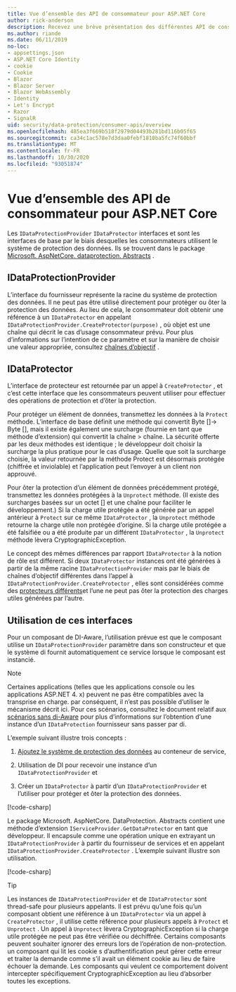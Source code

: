 ```yaml
---
title: Vue d’ensemble des API de consommateur pour ASP.NET Core
author: rick-anderson
description: Recevez une brève présentation des différentes API de consommateur disponibles dans la bibliothèque de protection des données ASP.NET Core.
ms.author: riande
ms.date: 06/11/2019
no-loc:
- appsettings.json
- ASP.NET Core Identity
- cookie
- Cookie
- Blazor
- Blazor Server
- Blazor WebAssembly
- Identity
- Let's Encrypt
- Razor
- SignalR
uid: security/data-protection/consumer-apis/overview
ms.openlocfilehash: 485ea3f669b518f2979d04493b281bd116b05f65
ms.sourcegitcommit: ca34c1ac578e7d3daa0febf1810ba5fc74f60bbf
ms.translationtype: MT
ms.contentlocale: fr-FR
ms.lasthandoff: 10/30/2020
ms.locfileid: "93051874"
---
```

# <a name="consumer-apis-overview-for-aspnet-core"></a>Vue d’ensemble des API de consommateur pour ASP.NET Core

Les `IDataProtectionProvider` `IDataProtector` interfaces et sont les interfaces de base par le biais desquelles les consommateurs utilisent le système de protection des données. Ils se trouvent dans le package [Microsoft. AspNetCore. dataprotection. Abstracts](https://www.nuget.org/packages/Microsoft.AspNetCore.DataProtection.Abstractions/) .

## <a name="idataprotectionprovider"></a>IDataProtectionProvider

L’interface du fournisseur représente la racine du système de protection des données. Il ne peut pas être utilisé directement pour protéger ou ôter la protection des données. Au lieu de cela, le consommateur doit obtenir une référence à un `IDataProtector` en appelant `IDataProtectionProvider.CreateProtector(purpose)` , où objet est une chaîne qui décrit le cas d’usage consommateur prévu. Pour plus d’informations sur l’intention de ce paramètre et sur la manière de choisir une valeur appropriée, consultez [chaînes d’objectif](xref:security/data-protection/consumer-apis/purpose-strings) .

## <a name="idataprotector"></a>IDataProtector

L’interface de protecteur est retournée par un appel à `CreateProtector` , et c’est cette interface que les consommateurs peuvent utiliser pour effectuer des opérations de protection et d’ôter la protection.

Pour protéger un élément de données, transmettez les données à la `Protect` méthode. L’interface de base définit une méthode qui convertit Byte []-> Byte [], mais il existe également une surcharge (fournie en tant que méthode d’extension) qui convertit la chaîne > chaîne. La sécurité offerte par les deux méthodes est identique ; le développeur doit choisir la surcharge la plus pratique pour le cas d’usage. Quelle que soit la surcharge choisie, la valeur retournée par la méthode Protect est désormais protégée (chiffrée et inviolable) et l’application peut l’envoyer à un client non approuvé.

Pour ôter la protection d’un élément de données précédemment protégé, transmettez les données protégées à la `Unprotect` méthode. (Il existe des surcharges basées sur un octet [] et une chaîne pour faciliter le développement.) Si la charge utile protégée a été générée par un appel antérieur à `Protect` sur ce même `IDataProtector` , la `Unprotect` méthode retourne la charge utile non protégée d’origine. Si la charge utile protégée a été falsifiée ou a été produite par un différent `IDataProtector` , la `Unprotect` méthode lèvera CryptographicException.

Le concept des mêmes différences par rapport `IDataProtector` à la notion de rôle est différent. Si deux `IDataProtector` instances ont été générées à partir de la même racine `IDataProtectionProvider` mais par le biais de chaînes d’objectif différentes dans l’appel à `IDataProtectionProvider.CreateProtector` , elles sont considérées comme des [protecteurs différents](xref:security/data-protection/consumer-apis/purpose-strings)et l’une ne peut pas ôter la protection des charges utiles générées par l’autre.

## <a name="consuming-these-interfaces"></a>Utilisation de ces interfaces

Pour un composant de DI-Aware, l’utilisation prévue est que le composant utilise un `IDataProtectionProvider` paramètre dans son constructeur et que le système di fournit automatiquement ce service lorsque le composant est instancié.

> [!NOTE]
> Certaines applications (telles que les applications console ou les applications ASP.NET 4. x) peuvent ne pas être compatibles avec la transprise en charge. par conséquent, il n’est pas possible d’utiliser le mécanisme décrit ici. Pour ces scénarios, consultez le document relatif aux [scénarios sans di-Aware](xref:security/data-protection/configuration/non-di-scenarios) pour plus d’informations sur l’obtention d’une instance d’un `IDataProtection` fournisseur sans passer par di.

L’exemple suivant illustre trois concepts :

1. [Ajoutez le système de protection des données](xref:security/data-protection/configuration/overview) au conteneur de service,

2. Utilisation de DI pour recevoir une instance d’un `IDataProtectionProvider` et

3. Créer un `IDataProtector` à partir d’un `IDataProtectionProvider` et l’utiliser pour protéger et ôter la protection des données.

[!code-csharp[](../using-data-protection/samples/protectunprotect.cs?highlight=26,34,35,36,37,38,39,40)]

Le package Microsoft. AspNetCore. DataProtection. Abstracts contient une méthode d’extension `IServiceProvider.GetDataProtector` en tant que développeur. Il encapsule comme une opération unique en extrayant un `IDataProtectionProvider` à partir du fournisseur de services et en appelant `IDataProtectionProvider.CreateProtector` . L’exemple suivant illustre son utilisation.

[!code-csharp[](./overview/samples/getdataprotector.cs?highlight=15)]

>[!TIP]
> Les instances de `IDataProtectionProvider` et de `IDataProtector` sont thread-safe pour plusieurs appelants. Il est prévu qu’une fois qu’un composant obtient une référence à un `IDataProtector` via un appel à `CreateProtector` , il utilise cette référence pour plusieurs appels à `Protect` et `Unprotect` . Un appel à `Unprotect` lèvera CryptographicException si la charge utile protégée ne peut pas être vérifiée ou déchiffrée. Certains composants peuvent souhaiter ignorer des erreurs lors de l’opération de non-protection. un composant qui lit les cookie s d’authentification peut gérer cette erreur et traiter la demande comme s’il avait un élément cookie au lieu de faire échouer la demande. Les composants qui veulent ce comportement doivent intercepter spécifiquement CryptographicException au lieu d’absorber toutes les exceptions.
